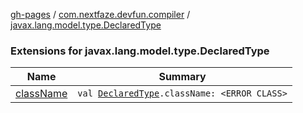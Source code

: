 [gh-pages](../../index.md) / [com.nextfaze.devfun.compiler](../index.md) / [javax.lang.model.type.DeclaredType](./index.md)

### Extensions for javax.lang.model.type.DeclaredType

| Name | Summary |
|---|---|
| [className](class-name.md) | `val `[`DeclaredType`](http://docs.oracle.com/javase/6/docs/api/javax/lang/model/type/DeclaredType.html)`.className: <ERROR CLASS>` |
